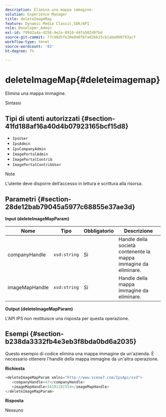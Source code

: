 ```yaml
---
description: Elimina una mappa immagine.
solution: Experience Manager
title: deleteImageMap
feature: Dynamic Media Classic,SDK/API
role: Developer,Admin
exl-id: f9942a4a-d258-4e2a-8910-44fa502d97bd
source-git-commit: 77c88d5fe20e048f6fad2bb23cb1abe090793acf
workflow-type: tm+mt
source-wordcount: '93'
ht-degree: 7%

---
```


# deleteImageMap{#deleteimagemap}

Elimina una mappa immagine.

Sintassi

## Tipi di utenti autorizzati {#section-41fd188af16a40d4b07923165bcf15d8}

* `IpsUser`
* `IpsAdmin`
* `IpsCompanyAdmin`
* `ImagePortalAdmin`
* `ImagePortalContrib`
* `ImagePortalContribUser`

>[!NOTE]
>
>L’utente deve disporre dell’accesso in lettura e scrittura alla risorsa.

## Parametri {#section-28de12bab79045a5977c68855e37ae3d}

**Input (deleteImageMapParam)**

| Nome | Tipo | Obbligatorio | Descrizione |
|---|---|---|---|
| companyHandle | `xsd:string` | Sì | Handle della società contenente la mappa immagine da eliminare. |
| imageMapHandle | `xsd:string` | Sì | Handle della mappa immagine da eliminare. |

**Output (deleteImageMapParam)**

L&#39;API IPS non restituisce una risposta per questa operazione.

## Esempi {#section-b238da3332fb4e3eb3f8bda0bd6a2035}

Questo esempio di codice elimina una mappa immagine da un&#39;azienda. È necessario ottenere l&#39;handle della mappa immagine da un&#39;altra operazione.

**Richiesta**

```java
<deleteImageMapParam xmlns="http://www.scene7.com/IpsApi/xsd">
   <companyHandle>47</companyHandle>
   <imageMapHandle>34191|8|554</imageMapHandle>
</deleteImageMapParam>
```

**Risposta**

Nessuno
